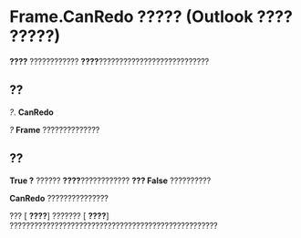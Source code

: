 
# Frame.CanRedo ????? (Outlook ???? ?????)

 **????** ???????????? **????**???????????????????????????


## ??

 _?_. **CanRedo**

 _?_ **Frame** ??????????????


## ??

 **True ?** ?????? **????**???????????? **??? False** ??????????

 **CanRedo** ???????????????

??? [ **????**] ??????? [ **????**] ???????????????????????????????????????????????????

